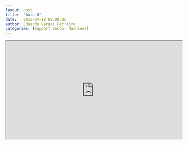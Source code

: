 ```yaml
---
layout: post
title:  "Aula 6"
date:   2015-04-18 08:00:06
author: Eduardo Vargas Ferreira
categories: [Support Vector Machines]
---
```

<center>
<iframe width="560" height="315" src="https://www.youtube.com/embed/zAlX1V3lK5s?autoplay=0"> </iframe>
</center>
